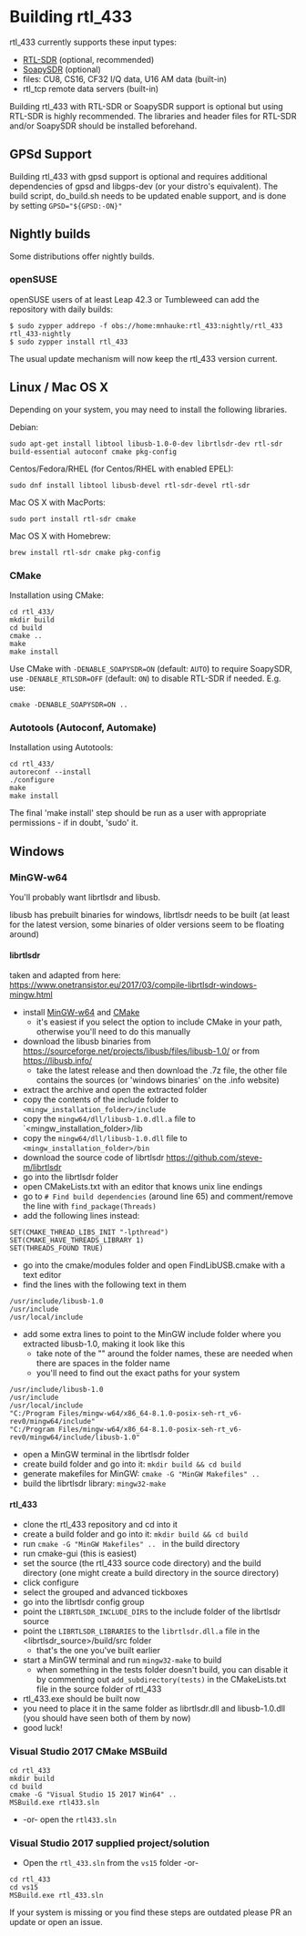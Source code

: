 # Building rtl_433

rtl_433 currently supports these input types:
* [RTL-SDR](http://sdr.osmocom.org/trac/wiki/rtl-sdr) (optional, recommended)
* [SoapySDR](https://github.com/pothosware/SoapySDR/wiki) (optional)
* files: CU8, CS16, CF32 I/Q data, U16 AM data (built-in)
* rtl_tcp remote data servers (built-in)

Building rtl_433 with RTL-SDR or SoapySDR support is optional but using RTL-SDR is highly recommended.
The libraries and header files for RTL-SDR and/or SoapySDR should be installed beforehand.

## GPSd Support
Building rtl_433 with gpsd support is optional and requires additional dependencies of gpsd and libgps-dev (or your distro's equivalent). The build script, do_build.sh needs to be updated enable support, and is done by setting `GPSD="${GPSD:-ON}"` 

## Nightly builds

Some distributions offer nightly builds.

### openSUSE

openSUSE users of at least Leap 42.3 or Tumbleweed can add the repository with daily builds:

    $ sudo zypper addrepo -f obs://home:mnhauke:rtl_433:nightly/rtl_433
    rtl_433-nightly
    $ sudo zypper install rtl_433

The usual update mechanism will now keep the rtl_433 version current.

## Linux / Mac OS X

Depending on your system, you may need to install the following libraries.

Debian:

    sudo apt-get install libtool libusb-1.0-0-dev librtlsdr-dev rtl-sdr build-essential autoconf cmake pkg-config

Centos/Fedora/RHEL (for Centos/RHEL with enabled EPEL):

    sudo dnf install libtool libusb-devel rtl-sdr-devel rtl-sdr

Mac OS X with MacPorts:

    sudo port install rtl-sdr cmake

Mac OS X with Homebrew:

    brew install rtl-sdr cmake pkg-config

### CMake

Installation using CMake:

    cd rtl_433/
    mkdir build
    cd build
    cmake ..
    make
    make install

Use CMake with `-DENABLE_SOAPYSDR=ON` (default: `AUTO`) to require SoapySDR, use `-DENABLE_RTLSDR=OFF` (default: `ON`) to disable RTL-SDR if needed.
E.g. use:

    cmake -DENABLE_SOAPYSDR=ON ..

### Autotools (Autoconf, Automake)

Installation using Autotools:

    cd rtl_433/
    autoreconf --install
    ./configure
    make
    make install

The final 'make install' step should be run as a user with appropriate permissions - if in doubt, 'sudo' it.

## Windows

### MinGW-w64

You'll probably want librtlsdr and libusb.

libusb has prebuilt binaries for windows, 
librtlsdr needs to be built (at least for the latest version, some binaries 
of older versions seem to be floating around)

#### librtlsdr

taken and adapted from here: https://www.onetransistor.eu/2017/03/compile-librtlsdr-windows-mingw.html

* install [MinGW-w64](https://mingw-w64.org/) and [CMake](https://cmake.org/)
    * it's easiest if you select the option to include CMake in your path, otherwise you'll need to do this manually
* download the libusb binaries from https://sourceforge.net/projects/libusb/files/libusb-1.0/ or from https://libusb.info/
    * take the latest release and then download the .7z file, the other file contains the sources (or 'windows binaries' on the .info website)
* extract the archive and open the extracted folder
* copy the contents of the include folder to `<mingw_installation_folder>/include`
* copy the `mingw64/dll/libusb-1.0.dll.a` file to `<mingw_installation_folder>/lib
* copy the `mingw64/dll/libusb-1.0.dll` file to `<mingw_installation_folder>/bin`
* download the source code of librtlsdr https://github.com/steve-m/librtlsdr
* go into the librtlsdr folder
* open CMakeLists.txt with an editor that knows unix line endings
* go to `# Find build dependencies` (around line 65) and comment/remove the line with `find_package(Threads)`
* add the following lines instead:

```
SET(CMAKE_THREAD_LIBS_INIT "-lpthread")
SET(CMAKE_HAVE_THREADS_LIBRARY 1)
SET(THREADS_FOUND TRUE)
```

* go into the cmake/modules folder and open FindLibUSB.cmake with a text editor
* find the lines with the following text in them

```
/usr/include/libusb-1.0
/usr/include
/usr/local/include
```

* add some extra lines to point to the MinGW include folder where you extracted libusb-1.0, making it look like this
    * take note of the "" around the folder names, these are needed when there are spaces in the folder name
    * you'll need to find out the exact paths for your system

```
/usr/include/libusb-1.0
/usr/include
/usr/local/include
"C:/Program Files/mingw-w64/x86_64-8.1.0-posix-seh-rt_v6-rev0/mingw64/include"
"C:/Program Files/mingw-w64/x86_64-8.1.0-posix-seh-rt_v6-rev0/mingw64/include/libusb-1.0"
```

* open a MinGW terminal in the librtlsdr folder
* create build folder and go into it: `mkdir build && cd build`
* generate makefiles for MinGW: `cmake -G "MinGW Makefiles" ..`
* build the librtlsdr library: `mingw32-make`

#### rtl_433

* clone the rtl_433 repository and cd into it
* create a build folder and go into it: `mkdir build && cd build`
* run `cmake -G "MinGW Makefiles" .. ` in the build directory
* run cmake-gui (this is easiest)
* set the source (the rtl_433 source code directory) and the build directory (one might create a build directory in the source directory)
* click configure
* select the grouped and advanced tickboxes
* go into the librtlsdr config group
* point the `LIBRTLSDR_INCLUDE_DIRS` to the include folder of the librtlsdr source
* point the `LIBRTLSDR_LIBRARIES` to the `librtlsdr.dll.a` file in the <librtlsdr_source>/build/src folder
    * that's the one you've built earlier
* start a MinGW terminal and run `mingw32-make` to build
    * when something in the tests folder doesn't build, you can disable it by commenting out `add_subdirectory(tests)` in the CMakeLists.txt file in the source folder of rtl_433
* rtl_433.exe should be built now
* you need to place it in the same folder as librtlsdr.dll and libusb-1.0.dll (you should have seen both of them by now)
* good luck!

### Visual Studio 2017 CMake MSBuild

    cd rtl_433
    mkdir build
    cd build
    cmake -G "Visual Studio 15 2017 Win64" ..
    MSBuild.exe rtl433.sln

* -or- open the `rtl433.sln`

### Visual Studio 2017 supplied project/solution

* Open the `rtl_433.sln` from the `vs15` folder -or-

```
cd rtl_433
cd vs15
MSBuild.exe rtl_433.sln
```

If your system is missing or you find these steps are outdated please PR an update or open an issue.
